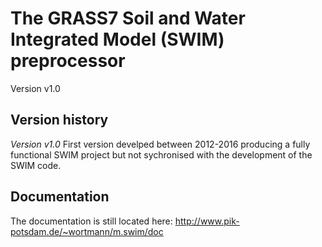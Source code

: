 # The GRASS7 Soil and Water Integrated Model (SWIM) preprocessor

Version v1.0

## Version history

*Version v1.0*
First version develped between 2012-2016 producing a fully functional SWIM project but not sychronised with the development of the SWIM code.


## Documentation

The documentation is still located here:
http://www.pik-potsdam.de/~wortmann/m.swim/doc
